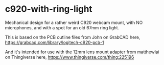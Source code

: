 # c920-with-ring-light

Mechanical design for a rather weird C920 webcam mount, with NO microphones, and
with a spot for an old 67mm ring light.

This is based on the PCB outline files from John on GrabCAD here,
https://grabcad.com/library/logitech-c920-pcb-1

And it's intended for use with the 12mm lens mount adapter from matthewlai on
Thingiverse here, https://www.thingiverse.com/thing:225196
